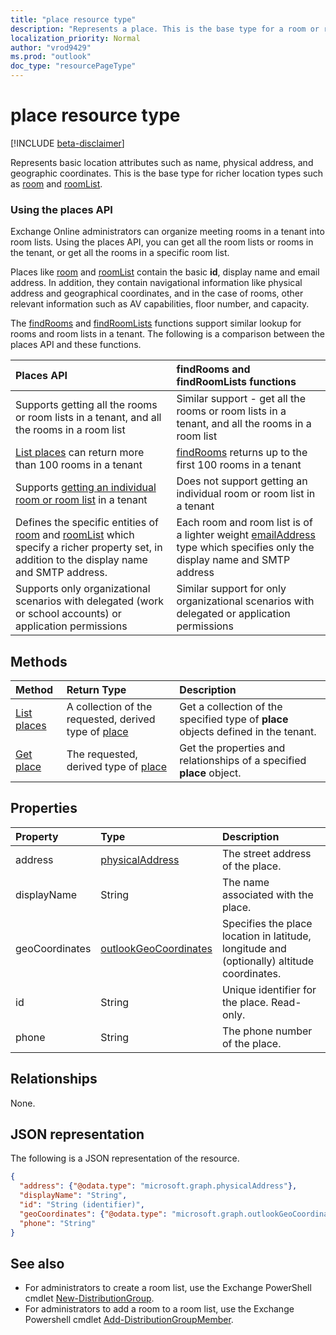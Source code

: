 ```yaml
---
title: "place resource type"
description: "Represents a place. This is the base type for a room or roomList."
localization_priority: Normal
author: "vrod9429"
ms.prod: "outlook"
doc_type: "resourcePageType"
---
```


# place resource type

[!INCLUDE [beta-disclaimer](../../includes/beta-disclaimer.md)]

Represents basic location attributes such as name, physical address, and geographic coordinates. This is the base type for richer location types such as [room](room.md) and [roomList](roomlist.md).

### Using the places API
Exchange Online administrators can organize meeting rooms in a tenant into room lists. Using the places API, you can get all the room lists or rooms in the tenant, or get all the rooms in a specific room list.

Places like [room](room.md) and [roomList](roomlist.md) contain the basic **id**, display name and email address. In addition, they contain navigational information like physical address and geographical coordinates, and in the case of rooms, other relevant information such as AV capabilities, floor number, and capacity.

The [findRooms](../api/user-findrooms.md) and [findRoomLists](../api/user-findroomlists.md) functions support similar lookup for rooms and room lists in a tenant. The following is a comparison between the places API and these functions.

|Places API |findRooms and findRoomLists functions|
|:------------------------------------|:-----------------------------|
|Supports getting all the rooms or room lists in a tenant, and all the rooms in a room list | Similar support - get all the rooms or room lists in a tenant, and all the rooms in a room list|
|[List places](../api/place-list.md) can return more than 100 rooms in a tenant | [findRooms](../api/user-findrooms.md) returns up to the first 100 rooms in a tenant |
|Supports [getting an individual room or room list](../api/place-get.md) in a tenant | Does not support getting an individual room or room list in a tenant
|Defines the specific entities of [room](room.md) and [roomList](roomlist.md) which specify a richer property set, in addition to the display name and SMTP address. | Each room and room list is of a lighter weight [emailAddress](emailaddress.md) type which specifies only the display name and SMTP address|
|Supports only organizational scenarios with delegated (work or school accounts) or application permissions | Similar support for only organizational scenarios with delegated or application permissions|

## Methods

| Method                              | Return Type                  | Description |
|:------------------------------------|:-----------------------------|:--------|
| [List places](../api/place-list.md) | A collection of the requested, derived type of [place](place.md) | Get a collection of the specified type of **place** objects defined in the tenant. |
| [Get place](../api/place-get.md)    | The requested, derived type of [place](place.md)            | Get the properties and relationships of a specified **place** object. |

## Properties

| Property       | Type                                              | Description |
|:---------------|:--------------------------------------------------|:--------|
| address        | [physicalAddress](physicaladdress.md)             | The street address of the place. |
| displayName    | String                                            | The name associated with the place. |
| geoCoordinates | [outlookGeoCoordinates](outlookgeocoordinates.md) | Specifies the place location in latitude, longitude and (optionally) altitude coordinates. |
| id             | String                                            | Unique identifier for the place. Read-only. |
| phone          | String                                            | The phone number of the place. |

## Relationships

None.

## JSON representation

The following is a JSON representation of the resource.

<!-- {
  "blockType": "resource",
  "optionalProperties": [

  ],
  "@odata.type": "microsoft.graph.place",
  "baseType": ""
}-->

```json
{
  "address": {"@odata.type": "microsoft.graph.physicalAddress"},
  "displayName": "String",
  "id": "String (identifier)",
  "geoCoordinates": {"@odata.type": "microsoft.graph.outlookGeoCoordinates"},
  "phone": "String"
}
```

## See also
- For administrators to create a room list, use the Exchange PowerShell cmdlet [New-DistributionGroup](https://docs.microsoft.com/en-us/powershell/module/exchange/users-and-groups/new-distributiongroup?view=exchange-ps).
- For administrators to add a room to a room list, use the Exchange Powershell cmdlet [Add-DistributionGroupMember](https://docs.microsoft.com/en-us/powershell/module/exchange/users-and-groups/add-distributiongroupmember?view=exchange-ps).

<!-- uuid: 16cd6b66-4b1a-43a1-adaf-3a886856ed98
2019-02-04 14:57:30 UTC -->
<!-- {
  "type": "#page.annotation",
  "description": "place resource",
  "keywords": "",
  "section": "documentation",
  "tocPath": ""
}-->
